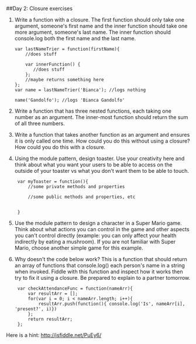 ##Day 2: Closure exercises
1. Write a function with a closure. The first function should only take one argument, someone's first name and the inner function should take one more argument, someone's last name. The inner function should console.log both the first name and the last name.

       var lastNameTrier = function(firstName){
           //does stuff

           var innerFunction() {
              //does stuff
           };
           //maybe returns something here
       };
       var name = lastNameTrier('Bianca'); //logs nothing
       
       name('Gandolfo'); //logs 'Bianca Gandolfo' 
       
       
2. Write a function that has three nested functions, each taking one number as an argument. The inner-most function should return the sum of all three numbers.

3. Write a function that takes another function as an argument and ensures it is only called one time. How could you do this without using a closure? How could you do this with a closure. 

4. Using the module pattern, design toaster. Use your creativity here and think about what you want your users to be able to access on the outside of your toaster vs what you don't want them to be able to touch.
		
		var myToaster = function(){
		    //some private methods and properties
		    
		    //some public methods and properties, etc
		
		
		}
	
5. Use the module pattern to design a character in a Super Mario game. Think about what actions you can control in the game and other aspects you can't control directly (example:  you can only affect your health indirectly by eating a mushroom). If you are not familiar with Super Mario, choose another simple game for this example.

6. Why doesn't the code below work? This is a function that should return an array of functions that console.log() each person's name in a string when invoked. Fiddle with this function and inspect how it works then try to fix it using a closure. Be prepared to explain to a partner tomorrow. 

		var checkAttendanceFunc = function(nameArr){
			var resultArr = [];
			for(var i = 0; i < nameArr.length; i++){
				resultArr.push(function(){ console.log('Is', nameArr[i], 'present?', i)})
			};
			return resultArr;
		};

Here is a hint: http://jsfiddle.net/PuEy6/